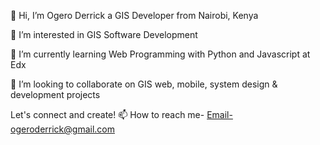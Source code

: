 
👋 Hi, I’m Ogero Derrick a GIS Developer from Nairobi, Kenya


👀 I’m interested in GIS Software Development


🌱 I’m currently learning Web Programming with Python and Javascript at Edx


💞️ I’m looking to collaborate on GIS web, mobile, system design & development projects


Let's connect and create!
📫 How to reach me- Email-ogeroderrick@gmail.com


